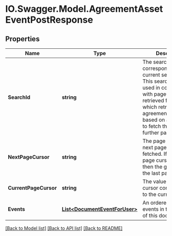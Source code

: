 # IO.Swagger.Model.AgreementAssetEventPostResponse
## Properties

Name | Type | Description | Notes
------------ | ------------- | ------------- | -------------
**SearchId** | **string** | The search Id corresponding to current search object. This searchId can be used in combination with pageCursors retrieved from the API which retrieves agreementAssetEvents based on a searchId, to fetch the result for further pages | [optional] 
**NextPageCursor** | **string** | The page cursor of the next page to be fetched. If the next page cursor is blank then the given page is the last page | [optional] 
**CurrentPageCursor** | **string** | The value of the page cursor corresponding to the current page | [optional] 
**Events** | [**List&lt;DocumentEventForUser&gt;**](DocumentEventForUser.md) | An ordered list of the events in the audit trail of this document | [optional] 

[[Back to Model list]](../README.md#documentation-for-models) [[Back to API list]](../README.md#documentation-for-api-endpoints) [[Back to README]](../README.md)

